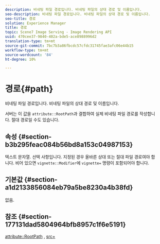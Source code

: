 ```yaml
---
description: 비네팅 파일 경로입니다. 비네팅 파일의 상대 경로 및 이름입니다.
seo-description: 비네팅 파일 경로입니다. 비네팅 파일의 상대 경로 및 이름입니다.
seo-title: 경로
solution: Experience Manager
title: 경로
topic: Scene7 Image Serving - Image Rendering API
uuid: 470cee37-9840-402a-bde5-ace8988996d2
translation-type: tm+mt
source-git-commit: 7bc7b3a86fbcdc57cfdc31745fae3afc06e44b15
workflow-type: tm+mt
source-wordcount: '84'
ht-degree: 10%

---
```



# 경로{#path}

비네팅 파일 경로입니다. 비네팅 파일의 상대 경로 및 이름입니다.

서버는 이 값을 `attribute::RootPath`과 결합하여 실제 비네팅 파일 경로를 작성합니다. 절대 경로일 수도 있습니다.

## 속성 {#section-b3b295feac084b56bd8a153c04987153}

텍스트 문자열. 선택 사항입니다. 지정된 경우 올바른 상대 또는 절대 파일 경로여야 합니다. 비어 있으면 `vignette::Modifier`에 `vignette=` 명령이 포함되어야 합니다.

## 기본값 {#section-a1d2133856084eb79a5be8230a4b38fd}

없음.

## 참조 {#section-177131dad5804964bfb8957c1f6e5191}

[attribute::RootPath](../../../../../ir-api/material-cat/image-rendering-api-ref/c-ir-material-catalog/c-ir-attributes-reference/r-ir-rootpath.md#reference-a4d7c96b62e14fcbad1740c702f160f3) ,  [src=](../../../../../ir-api/http-protocol/image-rendering-api-ref/c-ir-http-protocol-ref/c-ir-http-protocol-command-reference/r-ir-src.md#reference-62c98abad22149d68d405ed6aaff8272)
